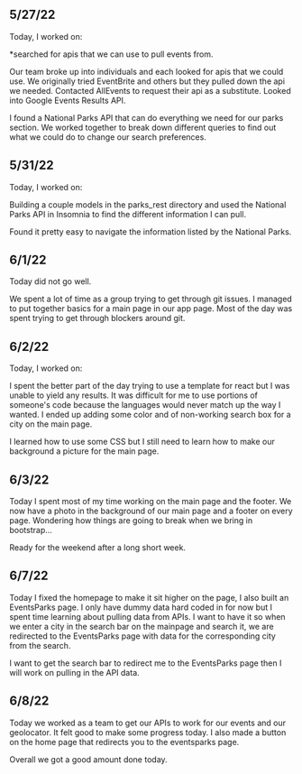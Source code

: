 ## 5/27/22

Today, I worked on:

*searched for apis that we can use to pull events from.

Our team broke up into individuals and each looked for apis that we could use. We originally tried EventBrite and others but they pulled down the api we needed. Contacted AllEvents to request their api as a substitute. Looked into Google Events Results API.

I found a National Parks API that can do everything we need for our parks section. We worked together to break down different queries to find out what we could do to change our search preferences. 

## 5/31/22

Today, I worked on:

Building a couple models in the parks_rest directory and used the National Parks API in Insomnia to find the different information I can pull.

Found it pretty easy to navigate the information listed by the National Parks.

## 6/1/22

Today did not go well.

We spent a lot of time as a group trying to get through git issues. I managed to put together basics for a main page in our app page. Most of the day was spent trying to get through blockers around git.

## 6/2/22

Today, I worked on:

I spent the better part of the day trying to use a template for react but I was unable to yield any results. It was difficult for me to use portions of someone's code because the languages would never match up the way I wanted. I ended up adding some color and of non-working search box for a city on the main page.

I learned how to use some CSS but I still need to learn how to make our background a picture for the main page.

## 6/3/22

Today I spent most of my time working on the main page and the footer. We now have a photo in the background of our main page and a footer on every page. Wondering how things are going to break when we bring in bootstrap...

Ready for the weekend after a long short week.

## 6/7/22

Today I fixed the homepage to make it sit higher on the page, I also built an EventsParks page. I only have dummy data hard coded in for now but I spent time learning about pulling data from APIs. I want to have it so when we enter a city in the search bar on the mainpage and search it, we are redirected to the EventsParks page with data for the corresponding city from the search.

I want to get the search bar to redirect me to the EventsParks page then I will work on pulling in the API data.

## 6/8/22

Today we worked as a team to get our APIs to work for our events and our geolocator. It felt good to make some progress today. I also made a button on the home page that redirects you to the eventsparks page. 

Overall we got a good amount done today.